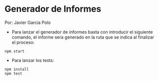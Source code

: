 # Generador de Informes
Por: Javier Garcia Polo

* Para lanzar el generador de informes basta con introducir el siguiente comando, el informe sera generado en la ruta que se indica al finalizar el proceso:

```
npm start
```

* Para lanzar los tests:
```
npm install
npm test
```
